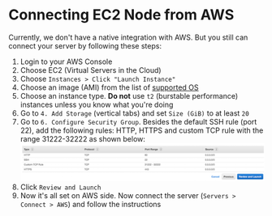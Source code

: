 # Connecting EC2 Node from AWS

Currently, we don't have a native integration with AWS. But you still can connect your server by following these steps: 

1. Login to your AWS Console 
2. Choose EC2 (Virtual Servers in the Cloud)
3. Choose `Instances > Click "Launch Instance"`
4. Choose an image (AMI) from the list of [supported OS](../supported-os.md)
5. Choose an instance type. **Do not** use `t2` (burstable performance) instances unless you know what you're doing
6. Go to `4. Add Storage` (vertical tabs) and set `Size (GiB)` to at least `20`
7. Go to `6. Configure Security Group`. Besides the default SSH rule (port 22), add the following rules: HTTP, HTTPS and custom TCP rule with the range 31222-32222 as shown below:
![](_images/aws-security-groups.png)
8. Click `Review and Launch`
9. Now it's all set on AWS side. Now connect the server (`Servers > Connect > AWS`) and follow the instructions
